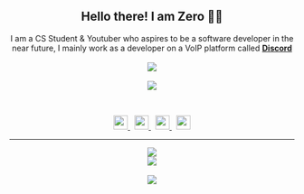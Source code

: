 <h2 align="center">
    Hello there! I am <strong>Zero</strong> 👋🏻
</h2>
<p align="center">
    I am a CS Student & Youtuber who aspires to be a software developer in the near future, I mainly work as a developer on a VoIP platform called <strong> <a href="https://discord.gg/95TTcymCpk">Discord</a></strong>
<br>
<br>
<a href="https://github.com/Noede/">
        <img src="https://komarev.com/ghpvc/?username=Noede&color=red" />
  </a> 
<br>
<br>
<a href="https://discord.com/users/603948445362946084">
        <img src="https://lanyard-profile-readme.vercel.app/api/603948445362946084?idleMessage=%22May%20The%20Code%20Be%20With%20you%22&borderRadius=25px" />
    </a>
</p>
&nbsp;
<p align="center">
    <a href="https://github.com/Noede/">
        <img src="./assets/icons/other/github-solid.svg/" width="25px" />
    </a>
    &nbsp;
    <a href="https://discord.com/users/1128014603876585584">
        <img src="./assets/icons/other/discord-solid.svg/" width="25px" />
    </a>
    &nbsp;
    <a href="https://twitter.com/dogidiscord/">
        <img src="./assets/icons/other/twitter-solid.svg/" width="25px" />
    </a>
    &nbsp;
    <a href="https://www.youtube.com/c/ZeroSync">
        <img src="./assets/icons/other/youtube-solid.svg/" width="25px" />
    </a>
    
</p>
<hr/>
<p align="center">
    <a href="https://github.com/Noede/">
        <img src="https://i.pinimg.com/236x/52/fa/f9/52faf9ba0786f8be9bab5fc83730e35e.jpg" />
  </a> 
<br>
  <a href="https://github.com/Noede/">
       <img src="https://github-readme-stats.vercel.app/api?username=Noeded&show_icons=true&theme=gruvbox" />
  </a> 
<br>
<br>
<a href="https://github.com/Noede/">
       <img src="https://github-readme-stats.vercel.app/api/top-langs/?username=Noede&theme=gruvbox&langs_count=8&layout=compact" />
  </a> 
</p>



